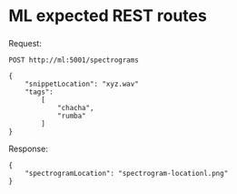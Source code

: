 # ML expected REST routes


### 

Request:
```
POST http://ml:5001/spectrograms

{
    "snippetLocation": "xyz.wav"
    "tags":
        [
            "chacha",
            "rumba"
        ]
}
```

Response:
```
{
    "spectrogramLocation": "spectrogram-locationl.png"
}
```